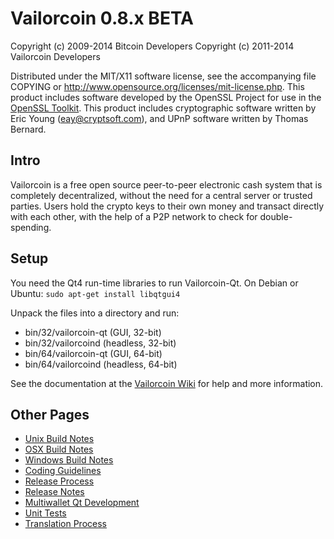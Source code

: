 Vailorcoin 0.8.x BETA
====================

Copyright (c) 2009-2014 Bitcoin Developers
Copyright (c) 2011-2014 Vailorcoin Developers

Distributed under the MIT/X11 software license, see the accompanying
file COPYING or http://www.opensource.org/licenses/mit-license.php.
This product includes software developed by the OpenSSL Project for use in the [OpenSSL Toolkit](http://www.openssl.org/). This product includes
cryptographic software written by Eric Young ([eay@cryptsoft.com](mailto:eay@cryptsoft.com)), and UPnP software written by Thomas Bernard.


Intro
---------------------
Vailorcoin is a free open source peer-to-peer electronic cash system that is
completely decentralized, without the need for a central server or trusted
parties.  Users hold the crypto keys to their own money and transact directly
with each other, with the help of a P2P network to check for double-spending.


Setup
---------------------
You need the Qt4 run-time libraries to run Vailorcoin-Qt. On Debian or Ubuntu:
	`sudo apt-get install libqtgui4`

Unpack the files into a directory and run:

- bin/32/vailorcoin-qt (GUI, 32-bit)
- bin/32/vailorcoind (headless, 32-bit)
- bin/64/vailorcoin-qt (GUI, 64-bit)
- bin/64/vailorcoind (headless, 64-bit)

See the documentation at the [Vailorcoin Wiki](http://vailorcoin.info)
for help and more information.


Other Pages
---------------------
- [Unix Build Notes](build-unix.md)
- [OSX Build Notes](build-osx.md)
- [Windows Build Notes](build-msw.md)
- [Coding Guidelines](coding.md)
- [Release Process](release-process.md)
- [Release Notes](release-notes.md)
- [Multiwallet Qt Development](multiwallet-qt.md)
- [Unit Tests](unit-tests.md)
- [Translation Process](translation_process.md)
